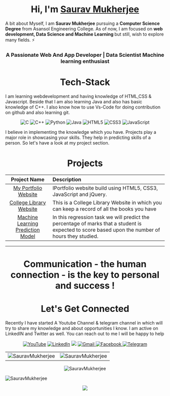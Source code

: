 <h1 align="center">Hi, I'm <a href="https://www.linkedin.com/in/sauravmukherjee44/" target="_blank"> Saurav Mukherjee </a></h1>

A bit about Myself, I am <b>Saurav Mukherjee</b> pursuing a <b>Computer Science Degree</b> from Asansol Engineering College. As of now, I am focused on <b>web development, Data Science and Machine Learning </b> but still, wish to explore many fields. ⚡

<h3 align="center">A Passionate Web And App Developer | Data Scientist Machine learning enthusiast </h3>

<h1 align="center">Tech-Stack</h1>

I am learning webdevelopment and having knowledge of HTML,CSS & Javascript. Beside that I am also learning Java and also has basic knowledge of C++. I also know how to use Vs-Code for doing contribution on github and also learning git.

<p align="center"> 
<img alt="C" src="https://img.shields.io/badge/c-%2300599C.svg?&style=for-the-badge&logo=c&logoColor=white" />
<img alt="C++" src="https://img.shields.io/badge/c++-%2300599C.svg?&style=for-the-badge&logo=c%2B%2B&ogoColor=white" />
   <img alt="Python" src="https://img.shields.io/badge/python-%2314354C.svg?style=for-the-badge&logo=python&logoColor=white"/>
 <img alt="Java" src="https://img.shields.io/badge/java-%23ED8B00.svg?&style=for-the-badge&logo=java&logoColor=white" />
<img alt="HTML5" src="https://img.shields.io/badge/html5-%23E34F26.svg?&style=for-the-badge&logo=html5&logoColor=white" />
 <img alt="CSS3" src="https://img.shields.io/badge/css3-%231572B6.svg?&style=for-the-badge&logo=css3&logoColor=white" />
 <img alt="JavaScript" src="https://img.shields.io/badge/javascript-%23323330.svg?&style=for-the-badge&logo=javascript&logoColor=%23F7DF1E" />
</p>
I believe in implementing the knowledge which you have. Projects play a major role in showcasing your skills. They help in predicting skills of a person. So let's have a look at my project section.

<h1 align="center">Projects</h1>




| Project Name      | Description | 
| :---:        |    :----   |  
| [My Portfolio Website](sauravmukherjee44.github.io/Portfolio-Saurav-Mukherjee/)     | IPortfolio website build using HTML5, CSS3, JavaScript and jQuery. 
| [College Library Website](sauravmukherjee44.github.io/Aec-Library-Website/)   | This is a College Library Website in which you can keep a record of all the books you have    | issued.© 2021 Saurav Mukherjee 
| [Machine Learning Prediction Model](https://github.com/SauravMukherjee44/The-Sparks-Foundation---Machine-Learning-Task-1/blob/main/Sparks%20Foundation%20Task%20-1%20.ipynb)     | In this regression task we will predict the  percentage of marks that a student is expected to score based upon the number of hours they studied. |

<hr>
<h1 align="center">Communication - the human connection - is the key to personal and success !</h1>

<h1 align="center">Let's Get Connected</h1>

Recently I have started A Youtube Channel & telegram channel in which will try to share my knowledge and about opportunities I know. I am active on LinkedIN and Twitter as well. You can reach out to me I will be happy to help</p>

<div align="center">

<a  href="https://www.youtube.com/channel/UC9lHcqq-TOWCW_ee6fVwhrg" target="_blank"><img alt="YouTube" src="https://img.shields.io/badge/Youtube-%23FF0000.svg?style=for-the-badge&logo=YouTube&logoColor=white" /></a>
<a  href="https://www.linkedin.com/in/rohan-k-2502/" target="_blank"><img alt="LinkedIn" src="https://img.shields.io/badge/linkedin%20-%230077B5.svg?&style=for-the-badge&logo=linkedin&logoColor=white" /></a>
<a href="https://twitter.com/rohan_2502" target="_blank"><img src="https://img.shields.io/badge/twitter-%2300acee.svg?&style=for-the-badge&logo=twitter&logoColor=white&alt=twitter" /></a>
<a href="mailto:rohank2502@gmail.com"><img  alt="Gmail" src="https://img.shields.io/badge/Gmail-D14836?style=for-the-badge&logo=gmail&logoColor=white" /><a href="https://www.facebook.com/rohan.kulkarni.2520/" target="_blank">
<img alt="Facebook" src="https://img.shields.io/badge/Facebook%20-%231877F2.svg?&style=for-the-badge&logo=Facebook&logoColor=white" />
<a  href="https://t.me/rohankulkarnichannel"><img alt=" Telegram" src="https://img.shields.io/badge/Telegram-2CA5E0?style=for-the-badge&logo=telegram&logoColor=white"></a>

</div>

<table>
  <tr>
    <td><img src="https://github-readme-stats.vercel.app/api?username=SauravMukherjee44&show_icons=true&theme=dark&locale=en" alt="SauravMukherjee" /></td>
    <td><img src="https://github-readme-stats.vercel.app/api/top-langs?username=SauravMukherjee44&show_icons=true&theme=dark&locale=en&layout=compact" alt="SauravMukherjee" /></td>
  </tr>
</table>

<div align="center">
<p><img align="center" src="https://github-readme-streak-stats.herokuapp.com/?user=SauravMukherjee44&theme=dark" alt="SauravMukherjee" /></p>
  </div>
<p align="left"> <img src="https://komarev.com/ghpvc/?username=SauravMukherjee44&label=Profile%20views&color=6805D3&style=flat" alt="SauravMukherjee" /> </p>
   <div align="center">
 <img src="https://activity-graph.herokuapp.com/graph?username=SauravMukherjee44&bg_color=FFFFFF&color=000000&line=000000&point=00FF00"></div>

